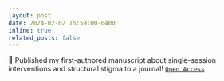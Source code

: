 ```yaml
---
layout: post
date: 2024-02-02 15:59:00-0400
inline: true
related_posts: false
---
```


:raised_hands: Published my first-authored manuscript about single-session interventions and structural stigma to a journal! [`Open Access`](https://doi.org/10.1016/j.ssmmh.2025.100409)
